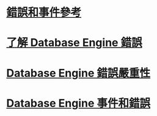 # [錯誤和事件參考](errors-and-events-reference-database-engine.md)
# [了解 Database Engine 錯誤](understanding-database-engine-errors.md)
# [Database Engine 錯誤嚴重性](database-engine-error-severities.md)
# [Database Engine 事件和錯誤](database-engine-events-and-errors.md)
